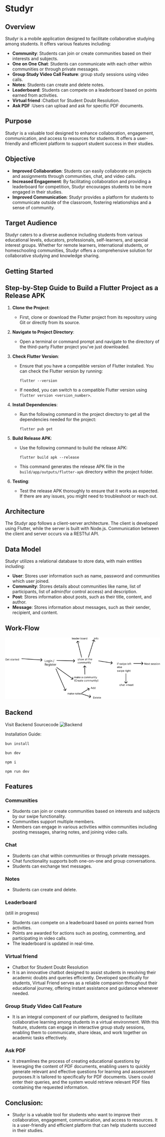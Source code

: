 # Studyr

## Overview
Studyr is a mobile application designed to facilitate collaborative studying among students. It offers various features including:

- **Community**: Students can join or create communities based on their interests and subjects.
- **One on One Chat**: Students can communicate with each other within communities or through private messages.
- **Group Study Video Call Feature**: group study sessions using video calls.
- **Notes**: Students can create and delete notes.
- **Leaderboard**: Students can compete on a leaderboard based on points earned from activities.
- **Virtual friend** :Chatbot for Student Doubt Resolution.
- **Ask PDF** :Users can upload and ask for specific PDF documents.
  
## Purpose
Studyr is a valuable tool designed to enhance collaboration, engagement, communication, and access to resources for students. It offers a user-friendly and efficient platform to support student success in their studies.

## Objective
- **Improved Collaboration**: Students can easily collaborate on projects and assignments through communities, chat, and video calls.
- **Increased Engagement**: By facilitating collaboration and providing a leaderboard for competition, Studyr encourages students to be more engaged in their studies.
- **Improved Communication**: Studyr provides a platform for students to communicate outside of the classroom, fostering relationships and a sense of community.

## Target Audience
Studyr caters to a diverse audience including students from various educational levels, educators, professionals, self-learners, and special interest groups. Whether for remote learners, international students, or homeschooling communities, Studyr offers a comprehensive solution for collaborative studying and knowledge sharing.



## Getting Started
## Step-by-Step Guide to Build a Flutter Project as a Release APK

1. **Clone the Project**:
   - First, clone or download the Flutter project from its repository using Git or directly from its source.

2. **Navigate to Project Directory**:
   - Open a terminal or command prompt and navigate to the directory of the third-party Flutter project you've just downloaded.

3. **Check Flutter Version**:
   - Ensure that you have a compatible version of Flutter installed. You can check the Flutter version by running:
     ```
     flutter --version
     ```
   - If needed, you can switch to a compatible Flutter version using `flutter version <version_number>`.

4. **Install Dependencies**:
   - Run the following command in the project directory to get all the dependencies needed for the project:
     ```
     flutter pub get
     ```

5. **Build Release APK**:
   - Use the following command to build the release APK:
     ```
     flutter build apk --release
     ```
   - This command generates the release APK file in the `build/app/outputs/flutter-apk` directory within the project folder.

6. **Testing**:
   - Test the release APK thoroughly to ensure that it works as expected. If there are any issues, you might need to troubleshoot or reach out.

## Architecture
The Studyr app follows a client-server architecture. The client is developed using Flutter, while the server is built with Node.js. Communication between the client and server occurs via a RESTful API.


## Data Model
Studyr utilizes a relational database to store data, with main entities including:
- **User**: Stores user information such as name, password and communities which user joined.
- **Community**: Stores details about communities like name, list of participants, list of admin(for control access) and description.
- **Post**: Stores information about posts, such as their title, content, and author.
- **Message**: Stores information about messages, such as their sender, recipient, and content.

  
## Work-Flow 




   ![Work flow Image](ImageWorkflow.png)



## Backend
Visit Backend Sourcecode 
![Backend](https://github.com/TeamNakamuradev/studyr-server)

Installation Guide:
``` 
bun install

```

```
bun dev

```
``` 
npm i

 ```
```
npm run dev

```

## Features

### Communities
- Students can join or create communities based on interests and subjects by our swipe functionality.
- Communities support multiple members.
- Members can engage in various activities within communities including posting messages, sharing notes, and joining video calls.

### Chat
- Students can chat within communities or through private messages.
- Chat functionality supports both one-on-one and group conversations.
- Students can exchange text messages.

### Notes
- Students can create and delete.

### Leaderboard
(still in progress)
- Students can compete on a leaderboard based on points earned from activities.
- Points are awarded for actions such as posting, commenting, and participating in video calls.
- The leaderboard is updated in real-time.

### Virtual friend
- Chatbot for Student Doubt Resolution
- It is an innovative chatbot designed to assist students in resolving their academic doubts and queries efficiently. Developed specifically for students, Virtual Friend serves as a reliable companion throughout their      educational journey, offering instant assistance and guidance whenever needed.
  
### Group Study Video Call Feature
- It is an integral component of our platform, designed to facilitate collaborative learning among students in a virtual environment. With this feature, students can engage in interactive group study sessions, enabling them to communicate, share ideas, and work together on academic tasks effectively.

### Ask PDF
- It streamlines the process of creating educational questions by leveraging the content of PDF documents, enabling users to quickly generate relevant and effective questions for learning and assessment purposes.It is  tailored to specifically for PDF documents. Users could enter their queries, and the system would retrieve relevant PDF files containing the requested information.


## Conclusion:
- Studyr is a valuable tool for students who want to improve their collaboration, engagement, communication, and access to resources. It is a user-friendly and efficient platform that can help students succeed in their studies.






